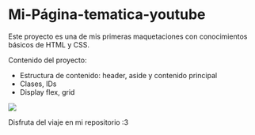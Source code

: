 # Mi-Página-tematica-youtube
Este proyecto es una de mis primeras maquetaciones con conocimientos básicos de HTML y CSS. 


Contenido del proyecto:


- Estructura de contenido: header, aside y contenido principal
- Clases, IDs 
- Display flex, grid 


![](https://pbs.twimg.com/media/FSLF3rxVsAE0ja4?format=jpg&name=small)

Disfruta del viaje en mi repositorio :3